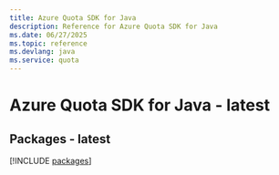 ```yaml
---
title: Azure Quota SDK for Java
description: Reference for Azure Quota SDK for Java
ms.date: 06/27/2025
ms.topic: reference
ms.devlang: java
ms.service: quota
---
```

# Azure Quota SDK for Java - latest
## Packages - latest
[!INCLUDE [packages](quota-index.md)]